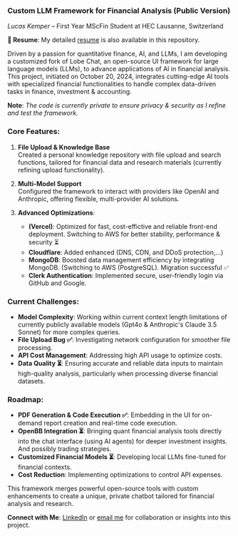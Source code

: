 ### **Custom LLM Framework for Financial Analysis (Public Version)**

*Lucas Kemper* – First Year MScFin Student at HEC Lausanne, Switzerland

**📄 Resume**: My detailed [resume](https://rebrand.ly/f6nwr7j)  is also available in this repository.


Driven by a passion for quantitative finance, AI, and LLMs, I am developing a customized fork of Lobe Chat, an open-source UI framework for large language models (LLMs), to advance applications of AI in financial analysis. This project, initiated on October 20, 2024, integrates cutting-edge AI tools with specialized financial functionalities to handle complex data-driven tasks in finance, investment & accounting.

**Note**: *The code is currently private to ensure privacy & security as I refine and test the framework.*

### **Core Features**:
1. **File Upload & Knowledge Base**  
   Created a personal knowledge repository with file upload and search functions, tailored for financial data and research materials (currently refining upload functionality).
   
2. **Multi-Model Support**  
   Configured the framework to interact with providers like OpenAI and Anthropic, offering flexible, multi-provider AI solutions. 

3. **Advanced Optimizations**:
   - **(Vercel)**: Optimized for fast, cost-effictive and reliable front-end deployment. Switching to AWS for better stability, performance & security ⏳
   - **Cloudflare**: Added enhanced (DNS, CDN, and DDoS protection,...)
   - **MongoDB**: Boosted data management efficiency by integrating MongoDB. (Switching to AWS (PostgreSQL). Migration successful ✅
   - **Clerk Authentication**: Implemented secure, user-friendly login via GitHub and Google.

### **Current Challenges**:
- **Model Complexity**: Working within current context length limitations of currently publicly available models (Gpt4o & Anthropic's Claude 3.5 Sonnet) for more complex queries.
- **File Upload Bug ✅**: Investigating network configuration for smoother file processing. 
- **API Cost Management**: Addressing high API usage to optimize costs.
- **Data Quality ⏳**: Ensuring accurate and reliable data inputs to maintain high-quality analysis, particularly when processing diverse financial datasets.



### **Roadmap**:
- **PDF Generation & Code Execution ✅**: Embedding in the UI for on-demand report creation and real-time code execution. 
- **OpenBB Integration ⏳**: Bringing quant financial analysis tools directly into the chat interface (using AI agents) for deeper investment insights. And possibly trading strategies.
- **Customized Financial Models ⏳**: Developing local LLMs fine-tuned for financial contexts.
- **Cost Reduction**: Implementing optimizations to control API expenses.

This framework merges powerful open-source tools with custom enhancements to create a unique, private chatbot tailored for financial analysis and research.

**Connect with Me**: [LinkedIn](https://rebrand.ly/2ods4c7) or [email me](mailto:lucas.kemper@unil.ch) for collaboration or insights into this project.
